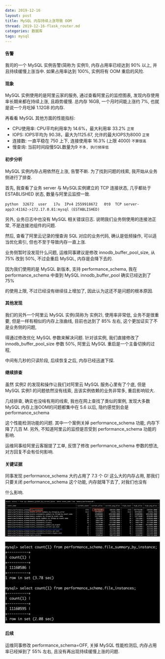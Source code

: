 ```yaml
---
date: 2019-12-16
layout: post
title: MySQL 内存持续上涨导致 OOM
thread: 2019-12-16-flask_router.md
categories: 数据库
tags: mysql
---
```


#### 告警

我司的一个 MySQL 实例告警(简称为 实例1), 内存占用率已经达到 90% 以上, 并且持续缓慢上涨当中. 如果占用率达到 100%, 实例将有 OOM 重启的风险.

#### 现象

MySQL 实例使用的是阿里云家的服务, 通过查看阿里云的监控图表, 发现内存使用率长期来都在持续上涨, 且趋势缓慢.
总内存 16GB, 一个月时间能上涨约 7%, 也就是说一个月吃掉 1.12GB 的内存.

再看看 MySQL 其他方面的性能指标:

- CPU使用率: CPU平均利用率为 14.6%，最大利用率 33.2% `正常`
- IOPS: IOPS平均为 90.38，最大为1125.67, 允许的最大IOPS为8000 `正常`
- 连接数: 一直平稳在 750 上下, 连接使用率 16.3% (上限 4000)  `不算很高`
- 慢查询: 当前时间段慢SQL数量为9 `不多, 执行频率低`

#### 初步分析

MySQL 实例内存占用依然在上涨, 告警不断. 为了找到问题的线索, 我开始从业务侧进行了排查.

首先, 我查看了业务 server 与 MySQL实例建立的 TCP 连接状态, 几乎都处于 ESTABLISHED 状态, 数量与阿里云监控一致.

`python  32672  user   17u  IPv4 2559918672   0t0  TCP server-app3:41162->172.17.0.81:mysql (ESTABLISHED)`

另外, 业务日志中也没有 MySQL 相关错误日志. 说明我们业务侧使用的连接池正常, 不是连接池组件的问题.

然后, 查看了阿里云记录的慢查询 SQL 对应的业务代码, 确认是低频操作, 可以适当优化索引, 但也不至于导致内存一直上涨.

业务侧暂时没发现什么问题, 运维同事建议是修改 innodb_buffer_pool_size, 从 75% 改到 50%, 不过会重启 MySQL, 内存是会降下去的.

因为我们使用的是 MySQL 新版本, 支持 performance_schema, 我在 performance_schema 中查到 MySQL innodb_buffer_pool 确实已经达到了 75%

的使用上限, 不过已经没有继续往上增加了, 因此认为这还不是问题的根本原因.


#### 其他发现

我们的另外一个阿里云 MySQL 实例(简称为 实例2), 使用率非常低, 业务不是很重要, 但是一样有相似的内存上涨曲线, 目前也达到了 85% 左右, 这个更加证实了不是业务侧的问题, 

得通过修改优化 MySQL 参数来解决问题. 针对该实例, 我们直接修改了 innodb_buffer_pool_size 参数 50%, 阿里云 MySQL 重启是一个主备切换的过程,

中间有几秒的只读阶段, 后续恢复之后, 内存已经迅速下探.


#### 继续排查

虽然 实例2 的发现和操作让我们对阿里云 MySQL 服务心里有了个底, 但是 MySQL 实例1 的问题依然没有线索, 且该实例依赖的业务非常多, 重启影响较大.

几经排查, 确实也没啥有用的线索, 我也在网上查找了类似的案例, 发现大多数 MySQL 内存上涨OOM的问题都集中在 5.6 以后, 隐约感觉到会是 performance_schema

这个性能检测功能的问题. 其中一个案例关掉 performance_schema 功能, 内存下降了几百 M. 另外, 不知道阿里云的监控是否受到 performance_schema 功能的影响.

运维同事给阿里云客服提了工单, 反馈了修改 performance_schema 参数的想法, 对方回复不会有任何影响.


#### 关键证据

同事发现 performance_schema 大约占用了 7.3 个 G! 这么大的内存占用, 那我们只要关闭 performance_schema 这个功能, 内存就降下去了, 对我们也没有

什么影响.

![](/assets/images/mysql_global_memory.png)

![](/assets/images/mysql_perfomance_count.png)

#### 后续

运维同事修改 performance_schema=OFF, 关掉 MySQL 性能检测后, 内存占用率已经掉到了 55% 左右, 且没有再出现持续缓慢上涨的问题.
